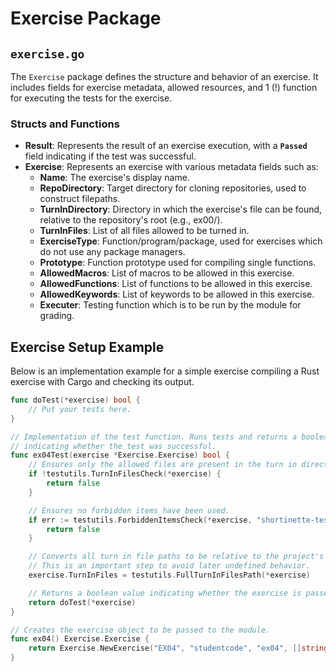 # Exercise Package
## `exercise.go`
The `Exercise` package defines the structure and behavior of an exercise. 
It includes fields for exercise metadata, allowed resources, and 1 (!) function for executing
the tests for the exercise.

### Structs and Functions
* **Result**: Represents the result of an exercise execution, with a **`Passed`** field indicating if the test was successful.
* **Exercise**: Represents an exercise with various metadata fields such as:
  * **Name**: The exercise's display name.
  * **RepoDirectory**: Target directory for cloning repositories, used to construct filepaths.
  * **TurnInDirectory**: Directory in which the exercise's file can be found, relative to the repository's root (e.g., ex00/).
  * **TurnInFiles**: List of all files allowed to be turned in.
  * **ExerciseType**: Function/program/package, used for exercises which do not use any package managers.
  * **Prototype**: Function prototype used for compiling single functions.
  * **AllowedMacros**: List of macros to be allowed in this exercise.
  * **AllowedFunctions**: List of functions to be allowed in this exercise.
  * **AllowedKeywords**: List of keywords to be allowed in this exercise.
  * **Executer**: Testing function which is to be run by the module for grading.

## Exercise Setup Example
Below is an implementation example for a simple exercise compiling a Rust exercise with Cargo and checking its output. 

```go
func doTest(*exercise) bool {
    // Put your tests here.
}

// Implementation of the test function. Runs tests and returns a boolean
// indicating whether the test was successful.
func ex04Test(exercise *Exercise.Exercise) bool {
    // Ensures only the allowed files are present in the turn in directory.
    if !testutils.TurnInFilesCheck(*exercise) {
        return false
    }

    // Ensures no forbidden items have been used.
    if err := testutils.ForbiddenItemsCheck(*exercise, "shortinette-test-R00"); err != nil {
        return false
    }

    // Converts all turn in file paths to be relative to the project's root directory.
    // This is an important step to avoid later undefined behavior.
    exercise.TurnInFiles = testutils.FullTurnInFilesPath(*exercise)

    // Returns a boolean value indicating whether the exercise is passed.
    return doTest(*exercise)
}

// Creates the exercise object to be passed to the module.
func ex04() Exercise.Exercise {
    return Exercise.NewExercise("EX04", "studentcode", "ex04", []string{"src/main.rs", "Cargo.toml"}, "", "", []string{"println"}, nil, nil, ex04Test)
}
```

